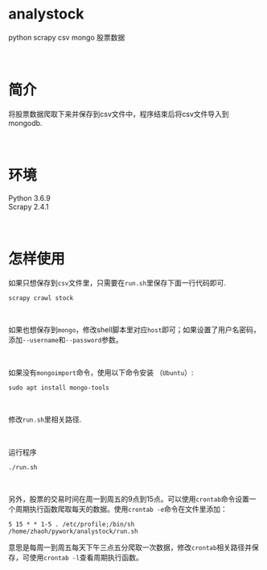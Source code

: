 # analystock
python scrapy csv mongo 股票数据 <br><br><br>

# 简介
将股票数据爬取下来并保存到csv文件中，程序结束后将csv文件导入到mongodb.
<br><br><br>

# 环境
Python 3.6.9<br>
Scrapy 2.4.1
<br><br><br>

# 怎样使用
如果只想保存到`csv`文件里，只需要在`run.sh`里保存下面一行代码即可.
```
scrapy crawl stock
```
<br>

如果也想保存到`mongo`，修改shell脚本里对应`host`即可；如果设置了用户名密码，添加`--username`和`--password`参数。

<br>

如果没有`mongoimport`命令，使用以下命令安装 （`Ubuntu`）:
```
sudo apt install mongo-tools
```

<br>

修改`run.sh`里相关路径.

<br>

运行程序
```
./run.sh
```

<br>


另外，股票的交易时间在周一到周五的9点到15点。可以使用`crontab`命令设置一个周期执行函数爬取每天的数据。使用`crontab -e`命令在文件里添加：
```
5 15 * * 1-5 . /etc/profile;/bin/sh /home/zhaoh/pywork/analystock/run.sh
```
意思是每周一到周五每天下午三点五分爬取一次数据，修改`crontab`相关路径并保存，可使用`crontab -l`查看周期执行函数。
